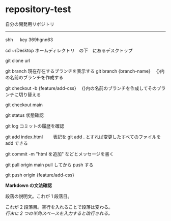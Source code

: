 # repository-test

自分の開発用リポジトリ

---

shh 　 key
369hgnn63

cd ~/Desktop ホームディレクトリ　の下　にあるデスクトップ

git clone url

git branch 現在存在するブランチを表示する
git branch {branch-name} 　{}内の名前のブランチを作成する

git checkout -b {feature/add-css} 　{}内の名前のブランチを作成してそのブランチに切り替える

git checkout main

git status 状態確認

git log コミットの履歴を確認

git add index.html 　　表記を git add . とすれば変更したすべてのファイルを add できる

git commit -m "html を追加" などとメッセージを書く


git pull origin main pull してから push する

git push origin {feature/add-css}




**Markdown の文法確認**

段落の説明文。これが 1 段落目。

これが 2 段落目。空行を入れることで段落は変わる。  
_行末に 2 つの半角スペースを入力すると改行される。_
